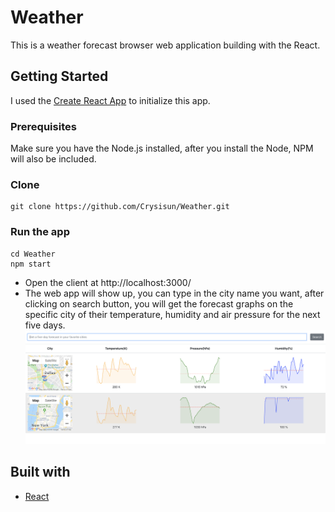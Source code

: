 # Weather
This is a weather forecast browser web application building with the React.
## Getting Started
I used the [Create React App](https://github.com/facebook/create-react-app) to initialize this app.
### Prerequisites
Make sure you have the Node.js installed, after you install the Node, NPM will also be included.
### Clone 
```
git clone https://github.com/Crysisun/Weather.git
```
### Run the app
```
cd Weather
npm start
```
* Open the client at http://localhost:3000/
* The web app will show up, you can type in the city name you want, after clicking on search button, you will get the forecast graphs on the specific city of their temperature, humidity and air pressure for the next five days.
![weather pic](./weather.png)
## Built with
* [React](https://reactjs.org/)

